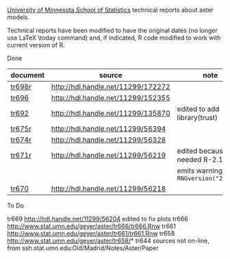 [University of Minnesota School of Statistics](https://cla.umn.edu/statistics)
technical reports about aster models.

Technical reports have been modified to have the original dates (no
longer use LaTeX \today command) and, if indicated, R code modified
to work with current version of R.

Done

| document | source | note |
|----------|--------|------|
| [tr698r](https://raw.githubusercontent.com/cjgeyer/AsterTR/main/tr698r.pdf) | http://hdl.handle.net/11299/172272 | |
| [tr696](https://raw.githubusercontent.com/cjgeyer/AsterTR/main/tr696.pdf) | http://hdl.handle.net/11299/152355 | |
| [tr692](https://raw.githubusercontent.com/cjgeyer/AsterTR/main/tr692.pdf) | http://hdl.handle.net/11299/135870 | edited to add library(trust) |
| [tr675r](https://raw.githubusercontent.com/cjgeyer/AsterTR/main/tr675r.pdf) | http://hdl.handle.net/11299/56394 | |
| [tr674r](https://raw.githubusercontent.com/cjgeyer/AsterTR/main/tr674r.pdf) | http://hdl.handle.net/11299/56328 | |
| [tr671r](https://raw.githubusercontent.com/cjgeyer/AsterTR/main/tr671r.pdf) | http://hdl.handle.net/11299/56219 | edited because needed R-2.10.0 |
| | | emits warning about `RNGversion("2.5.0")` |
| [tr670](https://raw.githubusercontent.com/cjgeyer/AsterTR/main/tr670.pdf) | http://hdl.handle.net/11299/56218 | |

To Do

tr669  http://hdl.handle.net/11299/56204 edited to fix plots
tr666  http://www.stat.umn.edu/geyer/aster/tr666/tr666.Rnw
tr661  http://www.stat.umn.edu/geyer/aster/tr661/tr661.Rnw
tr658  http://www.stat.umn.edu/geyer/aster/tr658/*
tr644  sources not on-line, from ssh.stat.umn.edu:Old/Madrid/Notes/Aster/Paper
